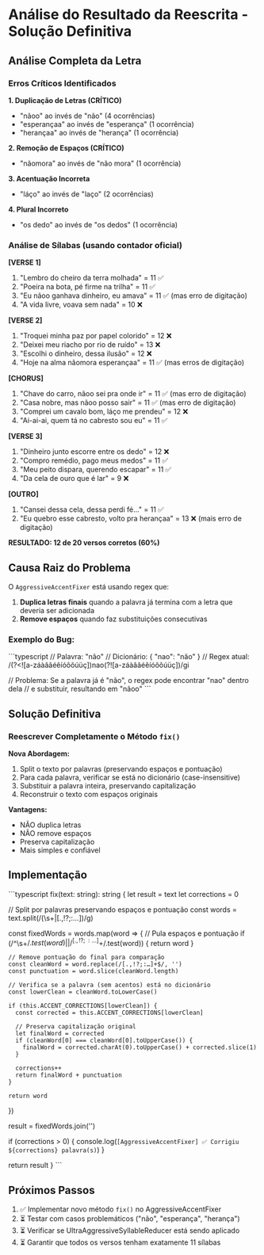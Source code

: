 # Análise do Resultado da Reescrita - Solução Definitiva

## Análise Completa da Letra

### Erros Críticos Identificados

**1. Duplicação de Letras (CRÍTICO)**
- "nãoo" ao invés de "não" (4 ocorrências)
- "esperançaa" ao invés de "esperança" (1 ocorrência)
- "herançaa" ao invés de "herança" (1 ocorrência)

**2. Remoção de Espaços (CRÍTICO)**
- "nãomora" ao invés de "não mora" (1 ocorrência)

**3. Acentuação Incorreta**
- "láço" ao invés de "laço" (2 ocorrências)

**4. Plural Incorreto**
- "os dedo" ao invés de "os dedos" (1 ocorrência)

### Análise de Sílabas (usando contador oficial)

**[VERSE 1]**
1. "Lembro do cheiro da terra molhada" = 11 ✅
2. "Poeira na bota, pé firme na trilha" = 11 ✅
3. "Eu nãoo ganhava dinheiro, eu amava" = 11 ✅ (mas erro de digitação)
4. "A vida livre, voava sem nada" = 10 ❌

**[VERSE 2]**
1. "Troquei minha paz por papel colorido" = 12 ❌
2. "Deixei meu riacho por rio de ruído" = 13 ❌
3. "Escolhi o dinheiro, dessa ilusão" = 12 ❌
4. "Hoje na alma nãomora esperançaa" = 11 ✅ (mas erros de digitação)

**[CHORUS]**
1. "Chave do carro, nãoo sei pra onde ir" = 11 ✅ (mas erro de digitação)
2. "Casa nobre, mas nãoo posso sair" = 11 ✅ (mas erro de digitação)
3. "Comprei um cavalo bom, láço me prendeu" = 12 ❌
4. "Ai-ai-ai, quem tá no cabresto sou eu" = 11 ✅

**[VERSE 3]**
1. "Dinheiro junto escorre entre os dedo" = 12 ❌
2. "Compro remédio, pago meus medos" = 11 ✅
3. "Meu peito dispara, querendo escapar" = 11 ✅
4. "Da cela de ouro que é lar" = 9 ❌

**[OUTRO]**
1. "Cansei dessa cela, dessa perdi fé..." = 11 ✅
2. "Eu quebro esse cabresto, volto pra herançaa" = 13 ❌ (mais erro de digitação)

**RESULTADO: 12 de 20 versos corretos (60%)**

## Causa Raiz do Problema

O `AggressiveAccentFixer` está usando regex que:
1. **Duplica letras finais** quando a palavra já termina com a letra que deveria ser adicionada
2. **Remove espaços** quando faz substituições consecutivas

### Exemplo do Bug:
\`\`\`typescript
// Palavra: "não"
// Dicionário: { "nao": "não" }
// Regex atual: /(?<![a-záàâãéêíóôõúüç])nao(?![a-záàâãéêíóôõúüç])/gi

// Problema: Se a palavra já é "não", o regex pode encontrar "nao" dentro dela
// e substituir, resultando em "nãoo"
\`\`\`

## Solução Definitiva

### Reescrever Completamente o Método `fix()`

**Nova Abordagem:**
1. Split o texto por palavras (preservando espaços e pontuação)
2. Para cada palavra, verificar se está no dicionário (case-insensitive)
3. Substituir a palavra inteira, preservando capitalização
4. Reconstruir o texto com espaços originais

**Vantagens:**
- NÃO duplica letras
- NÃO remove espaços
- Preserva capitalização
- Mais simples e confiável

## Implementação

\`\`\`typescript
fix(text: string): string {
  let result = text
  let corrections = 0

  // Split por palavras preservando espaços e pontuação
  const words = text.split(/(\s+|[.,!?;:…])/g)
  
  const fixedWords = words.map(word => {
    // Pula espaços e pontuação
    if (/^\s+$/.test(word) || /^[.,!?;:…]+$/.test(word)) {
      return word
    }

    // Remove pontuação do final para comparação
    const cleanWord = word.replace(/[.,!?;:…]+$/, '')
    const punctuation = word.slice(cleanWord.length)
    
    // Verifica se a palavra (sem acentos) está no dicionário
    const lowerClean = cleanWord.toLowerCase()
    
    if (this.ACCENT_CORRECTIONS[lowerClean]) {
      const corrected = this.ACCENT_CORRECTIONS[lowerClean]
      
      // Preserva capitalização original
      let finalWord = corrected
      if (cleanWord[0] === cleanWord[0].toUpperCase()) {
        finalWord = corrected.charAt(0).toUpperCase() + corrected.slice(1)
      }
      
      corrections++
      return finalWord + punctuation
    }
    
    return word
  })

  result = fixedWords.join('')
  
  if (corrections > 0) {
    console.log(`[AggressiveAccentFixer] ✅ Corrigiu ${corrections} palavra(s)`)
  }
  
  return result
}
\`\`\`

## Próximos Passos

1. ✅ Implementar novo método `fix()` no AggressiveAccentFixer
2. ⏳ Testar com casos problemáticos ("não", "esperança", "herança")
3. ⏳ Verificar se UltraAggressiveSyllableReducer está sendo aplicado
4. ⏳ Garantir que todos os versos tenham exatamente 11 sílabas
</parameter>
